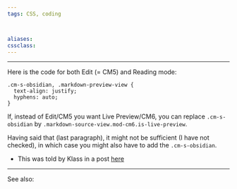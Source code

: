 ```yaml
---
tags: CSS, coding



aliases:
cssclass: 
---
```

---

Here is the code for both Edit (= CM5) and Reading mode:

```
.cm-s-obsidian, .markdown-preview-view {
  text-align: justify;
  hyphens: auto;
}
```

If, instead of Edit/CM5 you want Live Preview/CM6, you can replace `.cm-s-obsidian` by `.markdown-source-view.mod-cm6.is-live-preview`.

Having said that (last paragraph), it might not be sufficient (I have not checked), in which case you might also have to add the `.cm-s-obsidian`.

- This was told by Klass in a post [here](https://forum.obsidian.md/t/meta-post-common-css-hacks/1978/186?u=nihit)
---

See also:


